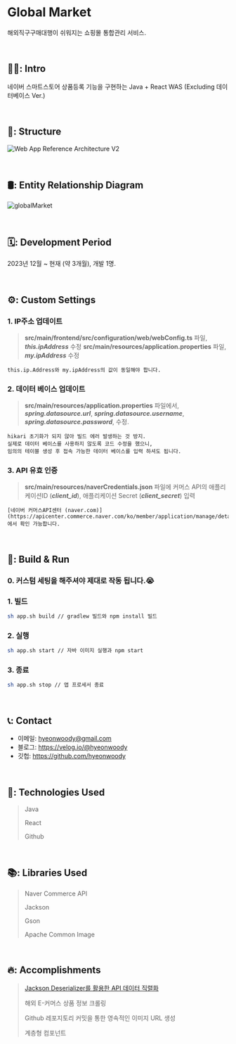 # Global Market 
해외직구구매대행이 쉬워지는 쇼핑몰 통합관리 서비스.

<br>

## 🧑‍💻: Intro
네이버 스마트스토어 상품등록 기능을 구현하는 Java + React WAS (Excluding 데이터베이스 Ver.)

<br>

## 🧱: Structure
![Web App Reference Architecture V2](https://github.com/user-attachments/assets/11af0f9f-92da-4f44-b649-0c96c0ec40c7)



</br>

## 🛢️: Entity Relationship Diagram
![globalMarket](https://github.com/hyeonwoody/globlalMarket/assets/75844701/4b50710b-bc1a-45c7-b2bf-deba70fb5dd2)


</br>

## 🗓️: Development Period
2023년 12월 ~ 현재 (약 3개월), 개발 1명.

</br>

## ⚙️: Custom Settings
### 1. IP주소 업데이트 

>   **src/main/frontend/src/configuration/web/webConfig.ts** 파일, ***this.ipAddress*** 수정
>   **src/main/resources/application.properties** 파일, ***my.ipAddress*** 수정

    this.ip.Address와 my.ipAddress의 값이 동일해야 합니다.

### 2. 데이터 베이스 업데이트 

>   **src/main/resources/application.properties** 파일에서,
>   ***spring.datasource.url***,
>   ***spring.datasource.username***,
>   ***spring.datasource.password***,
>   수정.

    hikari 초기화가 되지 않아 빌드 에러 발생하는 것 방지.
    실제로 데이터 베이스를 사용하지 않도록 코드 수정을 했으니,
    임의의 테이블 생성 후 접속 가능한 데이터 베이스를 입력 하셔도 됩니다.

### 3. API 유효 인증
   
>   **src/main/resources/naverCredentials.json** 파일에
>   커머스 API의 애플리케이션ID (***client_id***), 애플리케이션 Secret (***client_secret***) 입력

    [네이버 커머스API센터 (naver.com)](https://apicenter.commerce.naver.com/ko/member/application/manage/detail;id=XXXXXXXXXXXXXXXXXXX)에서 확인 가능합니다.

</br>

## 🚀: Build & Run
### 0. 커스텀 세팅을 해주셔야 제대로 작동 됩니다.😭
### 1. 빌드
```bash
sh app.sh build // gradlew 빌드와 npm install 빌드
```
### 2. 실행
```bash
sh app.sh start // 자바 이미지 실행과 npm start
```
### 3. 종료
```bash
sh app.sh stop // 앱 프로세서 종료
```
</br>

## 📞: Contact
- 이메일: hyeonwoody@gmail.com
- 블로그: https://velog.io/@hyeonwoody
- 깃헙: https://github.com/hyeonwoody

</br>

## 🧱: Technologies Used
> Java
> 
> React
> 
> Github    

</br>

## 📚: Libraries Used
> Naver Commerce API
> 
> Jackson
> 
> Gson
> 
> Apache Common Image

</br>

## 🔥: Accomplishments
> [Jackson Deserializer를 활용한 API 데이터 직렬화](https://github.com/hyeonwoody/globlalMarket/wiki/Jackson-Deserializer)
> 
> 해외 E-커머스 상품 정보 크롤링
>
> Github 레포지토리 커밋을 통한 영속적인 이미지 URL 생성
> 
> 계층형 컴포넌트
